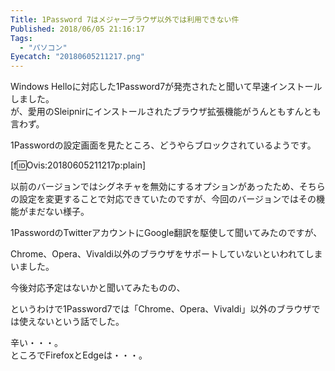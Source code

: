 ```yaml
---
Title: 1Password 7はメジャーブラウザ以外では利用できない件
Published: 2018/06/05 21:16:17
Tags:
  - "パソコン"
Eyecatch: "20180605211217.png"
---
```

Windows Helloに対応した1Password7が発売されたと聞いて早速インストールしました。  
が、愛用のSleipnirにインストールされたブラウザ拡張機能がうんともすんとも言わず。  

1Passwordの設定画面を見たところ、どうやらブロックされているようです。  

[f:id:Ovis:20180605211217p:plain]

<!-- more -->

以前のバージョンではシグネチャを無効にするオプションがあったため、そちらの設定を変更することで対応できていたのですが、今回のバージョンではその機能がまだない様子。  

1PasswordのTwitterアカウントにGoogle翻訳を駆使して聞いてみたのですが、

<?# Twitter 1003424991336189952 /?>

Chrome、Opera、Vivaldi以外のブラウザをサポートしていないといわれてしまいました。  


今後対応予定はないかと聞いてみたものの、  

<?# Twitter 1003972104369426433 /?>

というわけで1Password7では「Chrome、Opera、Vivaldi」以外のブラウザでは使えないという話でした。  

辛い・・・。  
ところでFirefoxとEdgeは・・・。  
